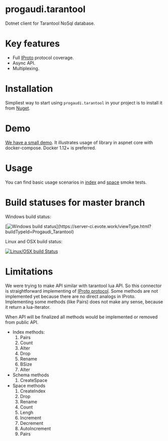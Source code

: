 # progaudi.tarantool

Dotnet client for Tarantool NoSql database.

# Key features
 - Full [IProto](https://tarantool.org/doc/dev_guide/box-protocol.html) protocol coverage.
 - Async API.
 - Multiplexing.

# Installation

Simpliest way to start using ```progaudi.tarantool``` in your project is to install it from [Nuget](https://www.nuget.org/packages/progaudi.tarantool/).

# Demo

[We have a small demo](https://github.com/progaudi/progaudi.tarantool/blob/master/samples/docker-compose/). It illustrates usage of library in aspnet core with docker-compose. Docker 1.12+ is preferred.

# Usage

You can find basic usage scenarios in [index](https://github.com/progaudi/progaudi.tarantool/blob/master/tests/progaudi.tarantool.tests/Index/Smoke.cs) and [space](https://github.com/progaudi/progaudi.tarantool/blob/master/tests/progaudi.tarantool.tests/Space/Smoke.cs) smoke tests.

# Build statuses for master branch

Windows build status:

[![Windows build status](https://server-ci.evote.work/app/rest/builds/buildType:(id:Progaudi_Tarantool)/statusIcon)](https://server-ci.evote.work/viewType.html?buildTypeId=Progaudi_Tarantool)

Linux and OSX build status:

[![Linux/OSX build Status](https://travis-ci.org/progaudi/progaudi.tarantool.svg?branch=master)](https://travis-ci.org/progaudi/progaudi.tarantool)

# Limitations

We were trying to make API similar with tarantool lua API. So this connector is straightforward implementing of [IProto protocol](https://tarantool.org/doc/dev_guide/internals_index.html). Some methods are not implemented yet because there are no direct analogs in IProto. Implementing some methods (like Pairs) does not make any sense, because it return a lua-iterator.

When API will be finalized all methods would be implemented or removed from public API.

* Index methods:
    1. Pairs
    2. Count
    3. Alter
    4. Drop
    5. Rename
    6. BSize
    7. Alter
* Schema methods
    1. CreateSpace
* Space methods
    1. CreateIndex
    2. Drop
    3. Rename
    4. Count
    5. Lengh
    6. Increment
    7. Decrement
    8. AutoIncrement
    9. Pairs
